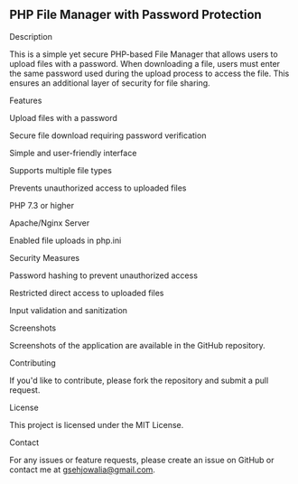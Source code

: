 <h2>PHP File Manager with Password Protection</h2>

Description

This is a simple yet secure PHP-based File Manager that allows users to upload files with a password. When downloading a file, users must enter the same password used during the upload process to access the file. This ensures an additional layer of security for file sharing.

Features

Upload files with a password

Secure file download requiring password verification

Simple and user-friendly interface

Supports multiple file types

Prevents unauthorized access to uploaded files


PHP 7.3 or higher

Apache/Nginx Server

Enabled file uploads in php.ini

Security Measures

Password hashing to prevent unauthorized access

Restricted direct access to uploaded files

Input validation and sanitization

Screenshots

Screenshots of the application are available in the GitHub repository.

Contributing

If you'd like to contribute, please fork the repository and submit a pull request.

License

This project is licensed under the MIT License.

Contact

For any issues or feature requests, please create an issue on GitHub or contact me at gsehjowalia@gmail.com.

